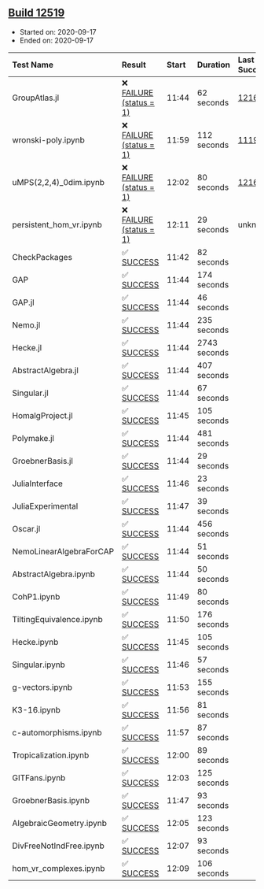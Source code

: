 ## [Build 12519](https://oscarci.mathematik.uni-kl.de/job/oscar/12519/)

* Started on: 2020-09-17
* Ended on: 2020-09-17

| Test Name    | Result | Start | Duration | Last Success | First Failure |
|:-------------|:-------|:------|:---------|:-------------|:--------------|
| GroupAtlas.jl | ❌ [FAILURE (status = 1)](https://oscarci.mathematik.uni-kl.de/job/oscar/12519/artifact/logs/build-12519/GroupAtlas.jl.log) | 11:44 | 62 seconds | [12167](https://oscarci.mathematik.uni-kl.de/job/oscar/12167/) | [12168](https://oscarci.mathematik.uni-kl.de/job/oscar/12168/) |
| wronski-poly.ipynb | ❌ [FAILURE (status = 1)](https://oscarci.mathematik.uni-kl.de/job/oscar/12519/artifact/logs/build-12519/wronski-poly.ipynb.log) | 11:59 | 112 seconds | [11192](https://oscarci.mathematik.uni-kl.de/job/oscar/11192/) | [11193](https://oscarci.mathematik.uni-kl.de/job/oscar/11193/) |
| uMPS(2,2,4)_0dim.ipynb | ❌ [FAILURE (status = 1)](https://oscarci.mathematik.uni-kl.de/job/oscar/12519/artifact/logs/build-12519/uMPS-2-2-4-_0dim.ipynb.log) | 12:02 | 80 seconds | [12167](https://oscarci.mathematik.uni-kl.de/job/oscar/12167/) | [12168](https://oscarci.mathematik.uni-kl.de/job/oscar/12168/) |
| persistent_hom_vr.ipynb | ❌ [FAILURE (status = 1)](https://oscarci.mathematik.uni-kl.de/job/oscar/12519/artifact/logs/build-12519/persistent_hom_vr.ipynb.log) | 12:11 | 29 seconds | unknown | unknown |
| CheckPackages | ✅ [SUCCESS](https://oscarci.mathematik.uni-kl.de/job/oscar/12519/artifact/logs/build-12519/CheckPackages.log) | 11:42 | 82 seconds |  |  |
| GAP | ✅ [SUCCESS](https://oscarci.mathematik.uni-kl.de/job/oscar/12519/artifact/logs/build-12519/GAP.log) | 11:44 | 174 seconds |  |  |
| GAP.jl | ✅ [SUCCESS](https://oscarci.mathematik.uni-kl.de/job/oscar/12519/artifact/logs/build-12519/GAP.jl.log) | 11:44 | 46 seconds |  |  |
| Nemo.jl | ✅ [SUCCESS](https://oscarci.mathematik.uni-kl.de/job/oscar/12519/artifact/logs/build-12519/Nemo.jl.log) | 11:44 | 235 seconds |  |  |
| Hecke.jl | ✅ [SUCCESS](https://oscarci.mathematik.uni-kl.de/job/oscar/12519/artifact/logs/build-12519/Hecke.jl.log) | 11:44 | 2743 seconds |  |  |
| AbstractAlgebra.jl | ✅ [SUCCESS](https://oscarci.mathematik.uni-kl.de/job/oscar/12519/artifact/logs/build-12519/AbstractAlgebra.jl.log) | 11:44 | 407 seconds |  |  |
| Singular.jl | ✅ [SUCCESS](https://oscarci.mathematik.uni-kl.de/job/oscar/12519/artifact/logs/build-12519/Singular.jl.log) | 11:44 | 67 seconds |  |  |
| HomalgProject.jl | ✅ [SUCCESS](https://oscarci.mathematik.uni-kl.de/job/oscar/12519/artifact/logs/build-12519/HomalgProject.jl.log) | 11:45 | 105 seconds |  |  |
| Polymake.jl | ✅ [SUCCESS](https://oscarci.mathematik.uni-kl.de/job/oscar/12519/artifact/logs/build-12519/Polymake.jl.log) | 11:44 | 481 seconds |  |  |
| GroebnerBasis.jl | ✅ [SUCCESS](https://oscarci.mathematik.uni-kl.de/job/oscar/12519/artifact/logs/build-12519/GroebnerBasis.jl.log) | 11:44 | 29 seconds |  |  |
| JuliaInterface | ✅ [SUCCESS](https://oscarci.mathematik.uni-kl.de/job/oscar/12519/artifact/logs/build-12519/JuliaInterface.log) | 11:46 | 23 seconds |  |  |
| JuliaExperimental | ✅ [SUCCESS](https://oscarci.mathematik.uni-kl.de/job/oscar/12519/artifact/logs/build-12519/JuliaExperimental.log) | 11:47 | 39 seconds |  |  |
| Oscar.jl | ✅ [SUCCESS](https://oscarci.mathematik.uni-kl.de/job/oscar/12519/artifact/logs/build-12519/Oscar.jl.log) | 11:44 | 456 seconds |  |  |
| NemoLinearAlgebraForCAP | ✅ [SUCCESS](https://oscarci.mathematik.uni-kl.de/job/oscar/12519/artifact/logs/build-12519/NemoLinearAlgebraForCAP.log) | 11:44 | 51 seconds |  |  |
| AbstractAlgebra.ipynb | ✅ [SUCCESS](https://oscarci.mathematik.uni-kl.de/job/oscar/12519/artifact/logs/build-12519/AbstractAlgebra.ipynb.log) | 11:44 | 50 seconds |  |  |
| CohP1.ipynb | ✅ [SUCCESS](https://oscarci.mathematik.uni-kl.de/job/oscar/12519/artifact/logs/build-12519/CohP1.ipynb.log) | 11:49 | 80 seconds |  |  |
| TiltingEquivalence.ipynb | ✅ [SUCCESS](https://oscarci.mathematik.uni-kl.de/job/oscar/12519/artifact/logs/build-12519/TiltingEquivalence.ipynb.log) | 11:50 | 176 seconds |  |  |
| Hecke.ipynb | ✅ [SUCCESS](https://oscarci.mathematik.uni-kl.de/job/oscar/12519/artifact/logs/build-12519/Hecke.ipynb.log) | 11:45 | 105 seconds |  |  |
| Singular.ipynb | ✅ [SUCCESS](https://oscarci.mathematik.uni-kl.de/job/oscar/12519/artifact/logs/build-12519/Singular.ipynb.log) | 11:46 | 57 seconds |  |  |
| g-vectors.ipynb | ✅ [SUCCESS](https://oscarci.mathematik.uni-kl.de/job/oscar/12519/artifact/logs/build-12519/g-vectors.ipynb.log) | 11:53 | 155 seconds |  |  |
| K3-16.ipynb | ✅ [SUCCESS](https://oscarci.mathematik.uni-kl.de/job/oscar/12519/artifact/logs/build-12519/K3-16.ipynb.log) | 11:56 | 81 seconds |  |  |
| c-automorphisms.ipynb | ✅ [SUCCESS](https://oscarci.mathematik.uni-kl.de/job/oscar/12519/artifact/logs/build-12519/c-automorphisms.ipynb.log) | 11:57 | 87 seconds |  |  |
| Tropicalization.ipynb | ✅ [SUCCESS](https://oscarci.mathematik.uni-kl.de/job/oscar/12519/artifact/logs/build-12519/Tropicalization.ipynb.log) | 12:00 | 89 seconds |  |  |
| GITFans.ipynb | ✅ [SUCCESS](https://oscarci.mathematik.uni-kl.de/job/oscar/12519/artifact/logs/build-12519/GITFans.ipynb.log) | 12:03 | 125 seconds |  |  |
| GroebnerBasis.ipynb | ✅ [SUCCESS](https://oscarci.mathematik.uni-kl.de/job/oscar/12519/artifact/logs/build-12519/GroebnerBasis.ipynb.log) | 11:47 | 93 seconds |  |  |
| AlgebraicGeometry.ipynb | ✅ [SUCCESS](https://oscarci.mathematik.uni-kl.de/job/oscar/12519/artifact/logs/build-12519/AlgebraicGeometry.ipynb.log) | 12:05 | 123 seconds |  |  |
| DivFreeNotIndFree.ipynb | ✅ [SUCCESS](https://oscarci.mathematik.uni-kl.de/job/oscar/12519/artifact/logs/build-12519/DivFreeNotIndFree.ipynb.log) | 12:07 | 93 seconds |  |  |
| hom_vr_complexes.ipynb | ✅ [SUCCESS](https://oscarci.mathematik.uni-kl.de/job/oscar/12519/artifact/logs/build-12519/hom_vr_complexes.ipynb.log) | 12:09 | 106 seconds |  |  |
